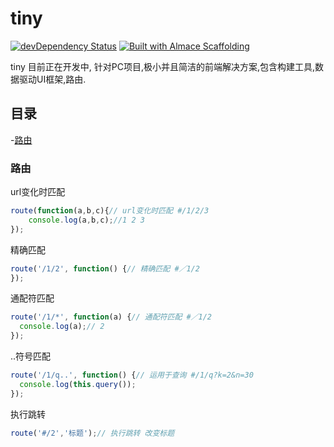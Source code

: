 # tiny
[![devDependency Status](https://david-dm.org/sparanoid/chinese-copywriting-guidelines/dev-status.svg)](http://#)
[![Built with Almace Scaffolding](https://d349cztnlupsuf.cloudfront.net/amsf-badge.svg)](http:#)

tiny 目前正在开发中, 针对PC项目,极小并且简洁的前端解决方案,包含构建工具,数据驱动UI框架,路由.

## 目录

-[路由](#路由)

### 路由

url变化时匹配
```javascript
route(function(a,b,c){// url变化时匹配 #/1/2/3
    console.log(a,b,c);//1 2 3
});
```

精确匹配
```javascript
route('/1/2', function() {// 精确匹配 #／1/2
});
```

通配符匹配
```javascript
route('/1/*', function(a) {// 通配符匹配 #／1/2
  console.log(a);// 2
});
```

..符号匹配
```javascript
route('/1/q..', function() {// 运用于查询 #/1/q?k=2&n=30
  console.log(this.query());
});
```

执行跳转
```javascript
route('#/2','标题');// 执行跳转 改变标题
```
